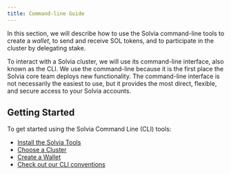 ```yaml
---
title: Command-line Guide
---
```


In this section, we will describe how to use the Solvia command-line tools to
create a _wallet_, to send and receive SOL tokens, and to participate in
the cluster by delegating stake.

To interact with a Solvia cluster, we will use its command-line interface, also
known as the CLI. We use the command-line because it is the first place the
Solvia core team deploys new functionality. The command-line interface is not
necessarily the easiest to use, but it provides the most direct, flexible, and
secure access to your Solvia accounts.

## Getting Started

To get started using the Solvia Command Line (CLI) tools:

- [Install the Solvia Tools](cli/install-solvia-cli-tools.md)
- [Choose a Cluster](cli/choose-a-cluster.md)
- [Create a Wallet](wallet-guide/cli.md)
- [Check out our CLI conventions](cli/conventions.md)
